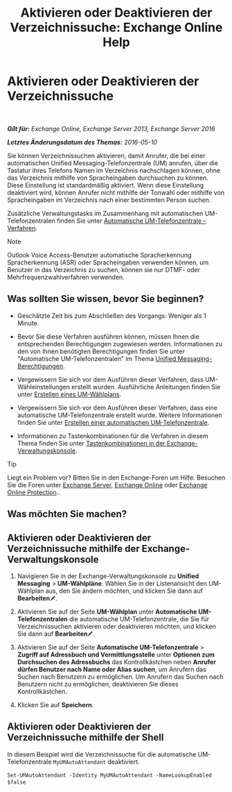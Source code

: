 ﻿---
title: 'Aktivieren oder Deaktivieren der Verzeichnissuche: Exchange Online Help'
TOCTitle: Aktivieren oder Deaktivieren der Verzeichnissuche
ms:assetid: c0768815-8578-4385-8d4c-7d1e40304cec
ms:mtpsurl: https://technet.microsoft.com/de-de/library/Ee423557(v=EXCHG.150)
ms:contentKeyID: 52062814
ms.date: 05/23/2018
mtps_version: v=EXCHG.150
ms.translationtype: MT
---

# Aktivieren oder Deaktivieren der Verzeichnissuche

 

_**Gilt für:** Exchange Online, Exchange Server 2013, Exchange Server 2016_

_**Letztes Änderungsdatum des Themas:** 2016-05-10_

Sie können Verzeichnissuchen aktivieren, damit Anrufer, die bei einer automatischen Unified Messaging-Telefonzentrale (UM) anrufen, über die Tastatur ihres Telefons Namen im Verzeichnis nachschlagen können, ohne das Verzeichnis mithilfe von Spracheingaben durchsuchen zu können. Diese Einstellung ist standardmäßig aktiviert. Wenn diese Einstellung deaktiviert wird, können Anrufer nicht mithilfe der Tonwahl oder mithilfe von Spracheingaben im Verzeichnis nach einer bestimmten Person suchen.

Zusätzliche Verwaltungstasks im Zusammenhang mit automatischen UM-Telefonzentralen finden Sie unter [Automatische UM-Telefonzentrale – Verfahren](um-auto-attendant-procedures-exchange-2013-help.md).


> [!NOTE]
> Outlook Voice Access-Benutzer automatische Spracherkennung Spracherkennung (ASR) oder Spracheingaben verwenden können, um Benutzer in das Verzeichnis zu suchen, können sie nur DTMF- oder Mehrfrequenzwahlverfahren verwenden.



## Was sollten Sie wissen, bevor Sie beginnen?

  - Geschätzte Zeit bis zum Abschließen des Vorgangs: Weniger als 1 Minute.

  - Bevor Sie diese Verfahren ausführen können, müssen Ihnen die entsprechenden Berechtigungen zugewiesen werden. Informationen zu den von Ihnen benötigten Berechtigungen finden Sie unter "Automatische UM-Telefonzentralen" im Thema [Unified Messaging-Berechtigungen](unified-messaging-permissions-exchange-2013-help.md).

  - Vergewissern Sie sich vor dem Ausführen dieser Verfahren, dass UM-Wähleinstellungen erstellt wurden. Ausführliche Anleitungen finden Sie unter [Erstellen eines UM-Wählplans](create-a-um-dial-plan-exchange-2013-help.md).

  - Vergewissern Sie sich vor dem Ausführen dieser Verfahren, dass eine automatische UM-Telefonzentrale erstellt wurde. Weitere Informationen finden Sie unter [Erstellen einer automatischen UM-Telefonzentrale](create-a-um-auto-attendant-exchange-2013-help.md).

  - Informationen zu Tastenkombinationen für die Verfahren in diesem Thema finden Sie unter [Tastenkombinationen in der Exchange-Verwaltungskonsole](keyboard-shortcuts-in-the-exchange-admin-center-exchange-online-protection-help.md).


> [!TIP]
> Liegt ein Problem vor? Bitten Sie in den Exchange-Foren um Hilfe. Besuchen Sie die Foren unter <A href="https://go.microsoft.com/fwlink/p/?linkid=60612">Exchange Server</A>, <A href="https://go.microsoft.com/fwlink/p/?linkid=267542">Exchange Online</A> oder <A href="https://go.microsoft.com/fwlink/p/?linkid=285351">Exchange Online Protection</A>..



## Was möchten Sie machen?

## Aktivieren oder Deaktivieren der Verzeichnissuche mithilfe der Exchange-Verwaltungskonsole

1.  Navigieren Sie in der Exchange-Verwaltungskonsole zu **Unified Messaging** \> **UM-Wählpläne**. Wählen Sie in der Listenansicht den UM-Wählplan aus, den Sie ändern möchten, und klicken Sie dann auf **Bearbeiten**![Bearbeitungssymbol](images/Bb124582.6f53ccb2-1f13-4c02-bea0-30690e6ea71d(EXCHG.150).gif "Bearbeitungssymbol").

2.  Aktivieren Sie auf der Seite **UM-Wählplan** unter **Automatische UM-Telefonzentralen** die automatische UM-Telefonzentrale, die Sie für Verzeichnissuchen aktivieren oder deaktivieren möchten, und klicken Sie dann auf **Bearbeiten**![Bearbeitungssymbol](images/Bb124582.6f53ccb2-1f13-4c02-bea0-30690e6ea71d(EXCHG.150).gif "Bearbeitungssymbol").

3.  Aktivieren Sie auf der Seite **Automatische UM-Telefonzentrale** \> **Zugriff auf Adressbuch und Vermittlungsstelle** unter **Optionen zum Durchsuchen des Adressbuchs** das Kontrollkästchen neben **Anrufer dürfen Benutzer nach Name oder Alias suchen**, um Anrufern das Suchen nach Benutzern zu ermöglichen. Um Anrufern das Suchen nach Benutzern nicht zu ermöglichen, deaktivieren Sie dieses Kontrollkästchen.

4.  Klicken Sie auf **Speichern**.

## Aktivieren oder Deaktivieren der Verzeichnissuche mithilfe der Shell

In diesem Beispiel wird die Verzeichnissuche für die automatische UM-Telefonzentrale `MyUMAutoAttendant` deaktiviert.

    Set-UMAutoAttendant -Identity MyUMAutoAttendant -NameLookupEnabled $false

